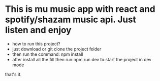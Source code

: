 # This is mu music app with react and spotify/shazam music api. Just listen and enjoy

- how to run this project?
- just download or git clone the project folder
- then run the command: npm install
- after install all the fill then run npm run dev to start the project in dev mode

that's it.
